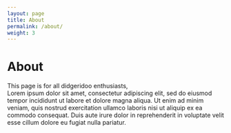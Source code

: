 ```yaml
---
layout: page
title: About
permalink: /about/
weight: 3
---
```


# **About**

This page is for all didgeridoo enthusiasts,<br>
Lorem ipsum dolor sit amet, consectetur adipiscing elit, sed do eiusmod tempor incididunt ut labore et dolore magna aliqua. Ut enim ad minim veniam, quis nostrud exercitation ullamco laboris nisi ut aliquip ex ea commodo consequat. Duis aute irure dolor in reprehenderit in voluptate velit esse cillum dolore eu fugiat nulla pariatur.

<!--div class="row">
{% include skills.html title="Overland" source=site.data.overland-skills %}
{% include skills.html title="Other Skills" source=site.data.other-skills %}
</div-->

<!--div class="row">
{% include timeline.html %}
</div-->